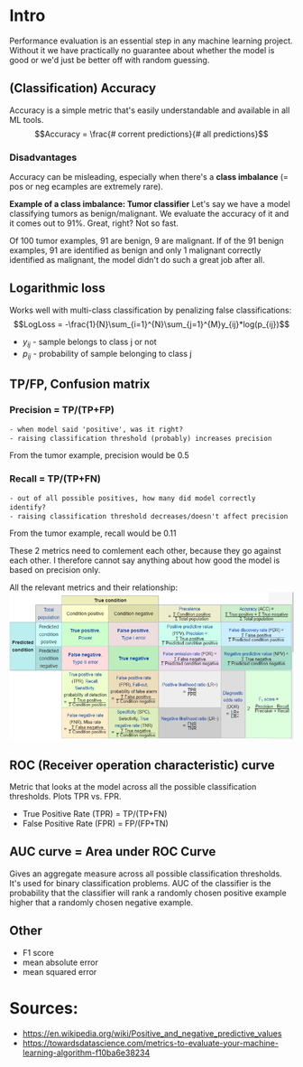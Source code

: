 # Intro
Performance evaluation is an essential step in any machine learning project. Without it we have practically no guarantee about whether the model is good or we'd just be better off with random guessing.

## (Classification) Accuracy
Accuracy is a simple metric that's easily understandable and available in all ML tools.
$$Accuracy = \frac{# corrent predictions}{# all predictions}$$

### Disadvantages
Accuracy can be misleading, especially when there's a **class imbalance** (= pos or neg ecamples are extremely rare).

**Example of a class imbalance: Tumor classifier**
Let's say we have a model classifying tumors as benign/malignant. We evaluate the accuracy of it and it comes out to 91%. Great, right?
Not so fast.

Of 100 tumor examples, 91 are benign, 9 are malignant. If of the 91 benign examples, 91 are identified as benign and only 1 malignant correctly identified as malignant, the model didn't do such a great job after all.

## Logarithmic loss
Works well with multi-class classification by penalizing false classifications:
$$LogLoss = -\frac{1}{N}\sum_{i=1}^{N}\sum_{j=1}^{M}y_{ij}*log(p_{ij})$$
- $y_{ij}$ - sample belongs to class j or not
- $p_{ij}$ - probability of sample belonging to class j
## TP/FP, Confusion matrix
### Precision = TP/(TP+FP)
    - when model said 'positive', was it right?
    - raising classification threshold (probably) increases precision
From the tumor example, precision would be 0.5
### Recall = TP/(TP+FN)
    - out of all possible positives, how many did model correctly identify?
    - raising classification threshold decreases/doesn't affect precision
From the tumor example, recall would be 0.11

These 2 metrics need to comlement each other, because they go against each other. I therefore cannot say anything about how good the model is based on precision only.

All the relevant metrics and their relationship:
![diagnostic](diagnostic-test-metrics-relationship.png)

## ROC (Receiver operation characteristic) curve
Metric that looks at the model across all the possible classification thresholds. Plots TPR vs. FPR.

- True Positive Rate (TPR) = TP/(TP+FN)
- False Positive Rate (FPR) = FP/(FP+TN)

## AUC curve = Area under ROC Curve
Gives an aggregate measure across all possible classification thresholds. It's used for binary classification problems. AUC of the classifier is the probability that the classifier will rank a randomly chosen positive example higher that a randomly chosen negative example.

## Other
- F1 score
- mean absolute error
- mean squared error

# Sources:
- https://en.wikipedia.org/wiki/Positive_and_negative_predictive_values
- https://towardsdatascience.com/metrics-to-evaluate-your-machine-learning-algorithm-f10ba6e38234
